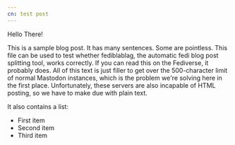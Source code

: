 ```yaml
---
cn: test post
---
```


Hello There!

This is a sample blog post. It has many sentences. Some are pointless. This file can be used to test whether fediblablag, the automatic fedi blog post splitting tool, works correctly. If you can read this on the Fediverse, it probably does. All of this text is just filler to get over the 500-character limit of normal Mastodon instances, which is the problem we're solving here in the first place. Unfortunately, these servers are also incapable of HTML posting, so we have to make due with plain text.

It also contains a list:
- First item
- Second item
- Third item
